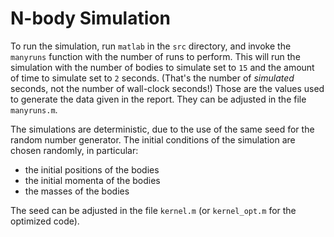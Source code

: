 N-body Simulation
=================

To run the simulation, run `matlab` in the `src` directory, and invoke the
`manyruns` function with the number of runs to perform. This will run the
simulation with the number of bodies to simulate set to `15` and the amount of
time to simulate set to `2` seconds. (That's the number of *simulated* seconds,
not the number of wall-clock seconds!) Those are the values used to generate
the data given in the report. They can be adjusted in the file `manyruns.m`.

The simulations are deterministic, due to the use of the same seed for the
random number generator. The initial conditions of the simulation are chosen
randomly, in particular:

  * the initial positions of the bodies
  * the initial momenta of the bodies
  * the masses of the bodies

The seed can be adjusted in the file `kernel.m` (or `kernel_opt.m` for the
optimized code).
